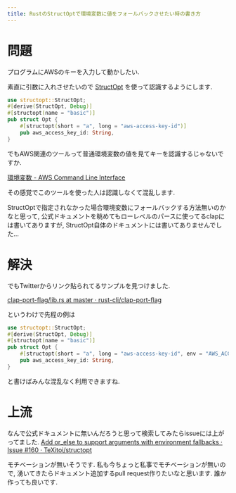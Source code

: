 ```yaml
---
title: RustのStructOptで環境変数に値をフォールバックさせたい時の書き方
---
```


# 問題

プログラムにAWSのキーを入力して動かしたい.

素直に引数に入れさせたいので
[StructOpt](https://crates.io/crates/structopt)
を使って認識するようにします.

~~~rs
use structopt::StructOpt;
#[derive(StructOpt, Debug)]
#[structopt(name = "basic")]
pub struct Opt {
    #[structopt(short = "a", long = "aws-access-key-id")]
    pub aws_access_key_id: String,
}
~~~

でもAWS関連のツールって普通環境変数の値を見てキーを認識するじゃないですか.

[環境変数 - AWS Command Line Interface](https://docs.aws.amazon.com/ja_jp/cli/latest/userguide/cli-configure-envvars.html)

その感覚でこのツールを使った人は認識しなくて混乱します.

StructOptで指定されなかった場合環境変数にフォールバックする方法無いのかなと思って,
公式ドキュメントを眺めてもローレベルのパースに使ってるclapには書いてありますが,
StructOpt自体のドキュメントには書いてありませんでした…

# 解決

でもTwitterからリンク貼られてるサンプルを見つけました.

[clap-port-flag/lib.rs at master · rust-cli/clap-port-flag](https://github.com/rust-cli/clap-port-flag/blob/master/src/lib.rs)

というわけで先程の例は

~~~rs
use structopt::StructOpt;
#[derive(StructOpt, Debug)]
#[structopt(name = "basic")]
pub struct Opt {
    #[structopt(short = "a", long = "aws-access-key-id", env = "AWS_ACCESS_KEY_ID")]
    pub aws_access_key_id: String,
}
~~~

と書けばみんな混乱なく利用できますね.

# 上流

なんで公式ドキュメントに無いんだろうと思って検索してみたらissueには上がってました.
[Add or_else to support arguments with environment fallbacks · Issue #160 · TeXitoi/structopt](https://github.com/TeXitoi/structopt/issues/160)

モチベーションが無いそうです.
私も今ちょっと私事でモチベーションが無いので,
湧いてきたらドキュメント追加するpull request作りたいなと思います.
誰か作っても良いです.
